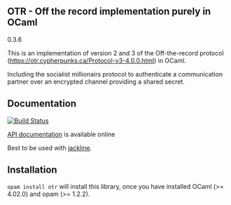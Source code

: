 ## OTR - Off the record implementation purely in OCaml

0.3.6

This is an implementation of version 2 and 3 of the Off-the-record
protocol (https://otr.cypherpunks.ca/Protocol-v3-4.0.0.html) in OCaml.

Including the socialist millionairs protocol to authenticate a
communication partner over an encrypted channel providing a shared
secret.

## Documentation

[![Build Status](https://travis-ci.org/hannesm/ocaml-otr.svg?branch=master)](https://travis-ci.org/hannesm/ocaml-otr)

[API documentation](https://hannesm.github.io/ocaml-otr/doc/) is available online

Best to be used with [jackline](http://github.com/hannesm/jackline).

## Installation

`opam install otr` will install this library, once you have installed OCaml (>=
4.02.0) and opam (>= 1.2.2).